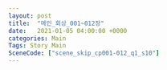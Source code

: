 ```yaml
---
layout: post
title:  "메인_회상_001~012장"
date:   2021-01-05 04:00:00 +0000
categories: Main
Tags: Story Main
SceneCode: ["scene_skip_cp001-012_q1_s10"]
---
```

